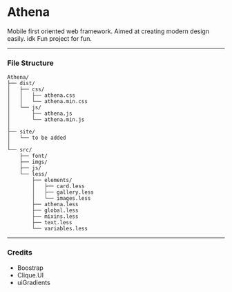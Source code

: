 # Athena
Mobile first oriented web framework. Aimed at creating modern design easily. idk
Fun project for fun.

---

### File Structure

```text
Athena/ 
├── dist/   
│   ├── css/     
│   │   ├── athena.css   
│	│	└── athena.min.css    
│   └── js/   
│       ├── athena.js   
│	 	└── athena.min.js   
│
├── site/   
│	└── to be added   
│
└──	src/    
    ├── font/   
    ├── imgs/
    ├── js/
	└── less/
		├── elements/
		│   ├── card.less
		│	├── gallery.less	    
 	 	│	└── images.less
        ├── athena.less
        ├── global.less
        ├── mixins.less
        ├── text.less
 	 	└── variables.less
```
---

### Credits
* Boostrap
* Clique.UI
* uiGradients